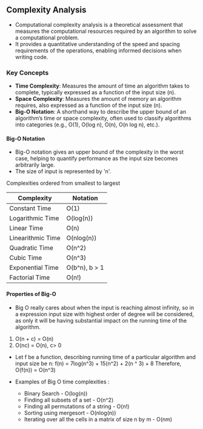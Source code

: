 
##  Complexity Analysis

- Computational complexity analysis is a theoretical assessment that measures the computational resources required by an algorithm to solve a computational problem.
- It provides a quantitative understanding of the speed and spacing requirements of the operations, enabling informed decisions when writing code.

### Key Concepts

- **Time Complexity**: Measures the amount of time an algorithm takes to complete, typically expressed as a function of the input size (n).
- **Space Complexity**: Measures the amount of memory an algorithm requires, also expressed as a function of the input size (n).
- **Big-O Notation**: A shorthand way to describe the upper bound of an algorithm’s time or space complexity, often used to classify algorithms into categories (e.g., O(1), O(log n), O(n), O(n log n), etc.).

#### Big-O Notation

- Big-O notation gives an upper bound of the complexity in the worst case, helping to quantify performance as the input size becomes arbitrarily large.
- The size of input is represented by 'n'.

Complexities ordered from smallest to largest

| Complexity        | Notation      |
| ----------------- | ------------- |
| Constant Time     | O(1)          |
| Logarithmic Time  | O(log(n))     |
| Linear Time       | O(n)          |
| Linearithmic Time | O(nlog(n))    |
| Quadratic Time    | O(n^2)        |
| Cubic Time        | O(n^3)        |
| Exponential Time  | O(b^n), b > 1 |
| Factorial Time    | O(n!)         |

#### Properties of Big-O

- Big O really cares about when the input is reaching almost infinity, so in a expression input size with highest order of degree will be considered, as only it will be having substantial impact on the running time of the algorithm.

1. O(n + c) = O(n)
2. O(nc) = O(n), c> 0

- Let f be a function, describing running time of a particular algorithm and input size be n:
  f(n) = 7log(n^3) + 15(n^2) + 2(n ^ 3) + 8
  Therefore, O(f(n)) = O(n^3)

- Examples of Big O time complexities :
	- Binary Search - O(log(n))
	- Finding all subsets of a set - O(n^2)
	- Finding all permutations of a string - O(n!)
	- Sorting using mergesort - O(nlog(n))
	- Iterating over all the cells in a matrix of size n by m - O(nm)


 